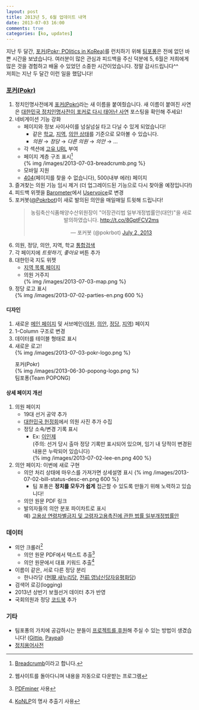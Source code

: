 ```yaml
---
layout: post
title: 2013년 5, 6월 업데이트 내역
date: 2013-07-03 16:00
comments: true
categories: [ko, updates]
---
```


지난 두 달간, <a href="http://pokr.kr">포커(Pokr; POlitics in KoRea)</a>를 런치하기 위해 <a href="http://popong.com">팀포퐁</a>은 전에 없던 바쁜 시간을 보냈습니다. 여러분이 많은 관심과 피드백을 주신 덕분에 5, 6월은 저희에게 많은 것을 경험하고 배울 수 있었던 소중한 시간이었습니다. 정말 감사드립니다^^<!-- more --><br>
저희는 지난 두 달간 이런 일을 했답니다!

### [포커(Pokr)](http://pokr.kr)

1. 정치인명사전에게 [포커(Pokr)](http://pokr.kr)라는 새 이름을 붙여줬습니다. 새 이름이 붙여진 사연은 [대한민국 정치인명사전이 포커로 다시 태어난 사연](http://blog.popong.com/2013/06/29/why-pokr-became-pokr/) 포스팅을 확인해 주세요!
1. 네비게이션 기능 강화
    * 페이지와 정보 사이사이를 넘실넘실 타고 다닐 수 있게 되었습니다!
        * 같은 [학교](http://pokr.kr/search?target=people&school_id=7006431), [지역](http://pokr.kr/region/25), [의안 상태](http://pokr.kr/search?target=bills&status_id=5)를 기준으로 모아볼 수 있습니다.
        * *의원* → *정당* → *다른 의원* → *의안* → ... 
    * 각 섹션에 [고유 URL](http://pokr.kr/person/195224#legislations) 부여
    * 페이지 계층 구조 표시[^4]<br>
        {% img /images/2013-07-03-breadcrumb.png %}
    * 모바일 지원
    * [404](http://pokr.kr/404)(페이지를 찾을 수 없습니다), 500(내부 에러) 페이지
1. 즐겨찾는 의원 기능 임시 제거 <span class="muted">(더 업그레이드된 기능으로 다시 찾아올 예정입니다!)</span>
1. 피드백 위젯을 [Barometer](http://getbarometer.com/)에서 [Uservoice](http://teampopong.uservoice.com)로 변경
1. 포커봇([@Pokrbot](http://twitter.com/pokrbot))이 새로 발의된 의안을 매일매일 트윗해 드립니다!
    <center>
    <blockquote class="twitter-tweet"><p>농림축산식품해양수산위원장이 &quot;어장관리법 일부개정법률안(대안)&quot;을 새로 발의하였습니다. <a href="http://t.co/8GptFCV2ms">http://t.co/8GptFCV2ms</a></p>&mdash; 포커봇 (@pokrbot) <a href="https://twitter.com/pokrbot/statuses/351937420788371456">July 2, 2013</a></blockquote>
    <script async src="//platform.twitter.com/widgets.js" charset="utf-8"></script>
    </center>
1. 의원, 정당, 의안, 지역, 학교 [통합검색](http://pokr.kr/search?query=%EA%B2%BD%EA%B8%B0)
1. 각 페이지에 *트윗하기*, *좋아요* 버튼 추가
1. 대한민국 지도 위젯
    * [지역 목록 페이지](http://pokr.kr/region)
    * 의원 거주지<br>
        {% img /images/2013-07-03-map.png %}
1. 정당 로고 표시<br>
   {% img /images/2013-07-02-parties-en.png 600 %}

#### 디자인
1. 새로운 [메인 페이지](http://pokr.kr) 및 서브메인([의원](http://pokr.kr/person), [의안](http://pokr.kr/bill), [정당](http://pokr.kr/party), [지역](http://pokr.kr/region)) 페이지
1. 1-Column 구조로 변경
1. 데이터를 테이블 형태로 표시
1. 새로운 로고!<br>
   <div style="display: inline-block; margin-right: 30px;">
   {% img /images/2013-07-03-pokr-logo.png %}
   <div class="caption" style="margin-top: 12px; margin-bottom: 0;">포커(Pokr)</div>
   </div>
   <div style="display: inline-block;">
   {% img /images/2013-06-30-popong-logo.png %}
   <div class="caption" style="margin-bottom: 0;">팀포퐁(Team POPONG)</div>
   </div>

#### 상세 페이지 개선
1. 의원 페이지
    * 19대 선거 공약 추가
    * [대한민국 헌정회](http://rokps.or.kr)에서 의원 사진 추가 수집
    * 정당 소속/변경 기록 표시
        * Ex: [이인제](http://pokr.kr/person/19481130#profile)<br>
          <span class="muted">(주의: 선거 당시 출마 정당 기록만 표시되어 있으며, 임기 내 당적이 변경된 내용은 누락되어 있습니다)</span><br>
            {% img /images/2013-07-02-lee-en.png 400 %}
1. 의안 페이지: 이번에 새로 구현
    * 의안 처리 상태에 마우스를 가져가면 상세설명 표시
        {% img /images/2013-07-02-bill-status-desc-en.png 600 %}
        * 팀 포퐁은 **정치를 모두가 쉽게** 접근할 수 있도록 만들기 위해 노력하고 있습니다!
    * 의안 원문 PDF 링크
    * 발의자들의 의안 분포 파이차트로 표시<br>
      예) [고용상 연령차별금지 및 고령자고용촉진에 관한 법률 일부개정법률안](http://pokr.kr/bill/1901176)

### 데이터
* 의안 크롤러[^1]
    * 의안 원문 PDF에서 텍스트 추출[^2]
    * 의안 원문에서 대표 키워드 추출[^3]
* 이름이 같은, 서로 다른 정당 분리
    * 한나라당 ([현現 새누리당](http://pokr.kr/party/61), [전前 영남신당자유평화당](http://pokr.kr/party/195))
* 검색어 로깅(logging)
* 2013년 상반기 보궐선거 데이터 추가 반영
* 국회의원과 정당 [코드북](github.com/teampopong/codebooks) 추가

### 기타
* 팀포퐁의 가치에 공감하시는 분들이 [프로젝트를 후원](http://popong.com/about)해 주실 수 있는 방법이 생겼습니다! ([Gittip](https://www.gittip.com/teampopong/), [Paypal](https://www.paypal.com/kr/cgi-bin/webscr?cmd=_flow&SESSION=rJ-od7Disgs4qf2n18TXe6BPX0vh0lFcQIsZ0nsDaFF_uJV_W9iKGHMBOQC&dispatch=5885d80a13c0db1f8e263663d3faee8d4e181b3aff599f99a338772351021e7d))
* [정치용어사전](http://popong.com/glossary)


[^1]: 웹사이트를 돌아다니며 내용을 자동으로 다운받는 프로그램
[^2]: [PDFminer](http://www.unixuser.org/~euske/python/pdfminer/) 사용
[^3]: [KoNLP](https://github.com/haven-jeon/KoNLP)의 명사 추출기 사용
[^4]: [Breadcrumb](http://www.smashingmagazine.com/2009/03/17/breadcrumbs-in-web-design-examples-and-best-practices-2/)이라고 합니다.
